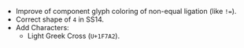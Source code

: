  * Improve of component glyph coloring of non-equal ligation (like `!=`).
 * Correct shape of `4` in SS14.
 * Add Characters:
   - Light Greek Cross (`U+1F7A2`).
